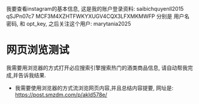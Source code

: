 我要查看instagram的基本信息,
这是我的账户登录资料: saibichquyenll2015 qSJPn07c7 MCF3M4XZHTFWKYXUGV4CQX3LFXMKMWFP 分别是 用户名 密码, 和 opt_key,
之后关注这个用户: marytania2025




# 网页浏览测试
我需要用浏览器的方式打开必应搜索引擎搜索热门的酒类商品信息, 请自动帮我完成,并告诉我结果.

- 我需要使用浏览器的方式流浏览网页内容,并且总结内容提要, 网址是: https://post.smzdm.com/p/akld578e/